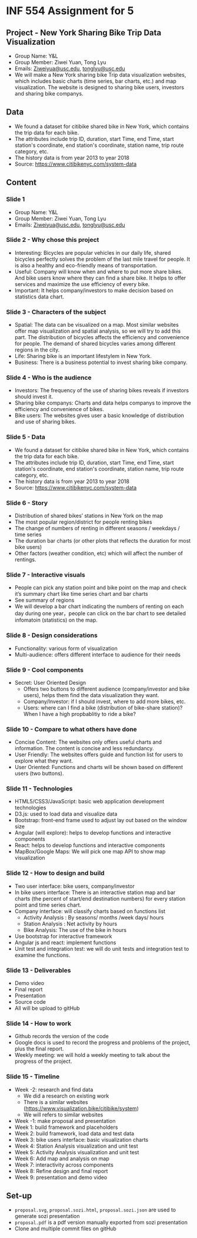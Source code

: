 # INF 554 Assignment for 5

## Project - New York Sharing Bike Trip Data Visualization
- Group Name: Y&L
- Group Member: Ziwei Yuan, Tong Lyu
- Emails: Ziweiyua@usc.edu, tonglyu@usc.edu
- We will make a New York sharing bike Trip data visualization websites, which includes basic charts (time series, bar charts, etc.) and map visualization. The website is designed to sharing bike users, investors and sharing bike companys.

## Data
- We found a dataset for citibike shared bike in New York, which contains the trip data for each bike. 
- The attributes include trip ID, duration, start Time, end Time, start station's coordinate, end station's coordinate, station name, trip route category, etc.
- The history data is from year 2013 to year 2018
- Source: https://www.citibikenyc.com/system-data

## Content

### Slide 1
- Group Name: Y&L
- Group Member: Ziwei Yuan, Tong Lyu
- Emails: Ziweiyua@usc.edu, tonglyu@usc.edu

### Slide 2 - Why chose this project
- Interesting: Bicycles are popular vehicles in our daily life, shared bicycles perfectly solves the problem of the last mile travel for people. It is also a healthy and eco-friendly means of transportation. 
- Useful: Company will know when and where to put more share bikes. And bike users know where they can find a share bike. It helps to offer services and maximize the use efficiency of every bike.
- Important: It helps company/investors to make decision based on statistics data chart.

### Slide 3 - Characters of the subject
- Spatial: The data can be visualized on a map. Most similar websites offer map visualization and spatial analysis, so we will try to add this part. The distribution of bicycles affects the efficiency and convenience for people. The demand of shared bicycles varies among different regions in the city.
- Life: Sharing bike is an important lifestylem in New York.
- Business: There is a business potential to invest sharing bike company.

### Slide 4 - Who is the audience
- Investors: The frequency of the use of sharing bikes reveals if investors should invest it.
- Sharing bike companys: Charts and data helps companys to improve the efficiency and convenience of bikes.
- Bike users: The websites gives user a basic knowledge of distribution and use of sharing bikes.

### Slide 5 - Data
- We found a dataset for citibike shared bike in New York, which contains the trip data for each bike. 
- The attributes include trip ID, duration, start Time, end Time, start station's coordinate, end station's coordinate, station name, trip route category, etc.
- The history data is from year 2013 to year 2018
- Source: https://www.citibikenyc.com/system-data

### Slide 6 - Story
- Distribution of shared bikes’ stations in New York on the map
- The most popular region/district for people renting bikes
- The change of numbers of renting in different seasons / weekdays / time series
- The duration bar charts (or other plots that reflects the duration for most bike users)
- Other factors (weather condition, etc) which will affect the number of rentings.

### Slide 7 - Interactive visuals
- People can pick any station point and bike point on the map and check it’s summary chart like time series chart and bar charts
- See summary of regions
- We will develop a bar chart indicating the numbers of renting on each day during one year，people can click on the bar chart to see detailed infomatoin (statistics) on the map.

### Slide 8 - Design considerations
- Functionality: various form of visualization
- Multi-audience: offers different interface to audience for their needs

### Slide 9 - Cool components
- Secret: User Oriented Design
  - Offers two buttons to different audience (company/investor and bike users), helps them find the data visualization they     want.
  - Company/Investor: if I should invest, where to add more bikes, etc.
  - Users: where can I find a bike (distribution of bike-share station)? When I have a high propbablitiy to ride a bike?

### Slide 10 - Compare to what others have done
- Concise Content: The websites only offers useful charts and information. The content is concise and less redundancy.
- User Friendly: The websites offers guide and function list for users to explore what they want.
- User Oriented: Functions and charts will be shown based on different users (two buttons).

### Slide 11 - Technologies
- HTML5/CSS3/JavaScript: basic web application development technologies
- D3.js: used to load data and visualize data
- Bootstrap: front-end frame used to adjust lay out based on the window size
- Angular (will explore): helps to develop functions and interactive components
- React: helps to develop functions and interactive components
- MapBox/Google Maps: We will pick one map API to show map visualization

### Slide 12 - How to design and build
- Two user interface: bike users, company/investor
- In bike users interface: There is an interactive station map and bar charts (the percent of start/end destination numbers) for every station point and time series chart.
- Company interface: will classify charts based on functions list
  - Activity Analysis : By seasons/ months /week days/ hours
  - Station Analysis : Net activity by hours
  - Bike Analysis: The use of the bike in hours
- Use bootstrap for interactive framework
- Angular js and react: implement functions
- Unit test and integration test: we will do unit tests and integration test to examine the functions.

### Slide 13 - Deliverables
- Demo video
- Final report
- Presentation 
- Source code
- All will be upload to gitHub

### Slide 14 - How to work
- Github records the version of the code
- Google docs is used to record the progress and problems of the project, plus the final report.
- Weekly meeting: we will hold a weekly meeting to talk about the progress of the project.

### Slide 15 - Timeline
- Week -2: research and find data
  - We did a research on existing work 
  - There is a similar websites (https://www.visualization.bike/citibike/system)
  - We will refers to similar websites
- Week -1: make proposal and presentation
- Week 1: build framework and placeholders
- Week 2: build framework, load data and test data
- Week 3: bike users interface: basic visualization charts
- Week 4: Station Analysis visualization and unit test
- Week 5: Activity Analysis visualization and unit test
- Week 6: Add map and analysis on map
- Week 7: interactivity across components
- Week 8: Refine design and final report
- Week 9: presentation and demo video


## Set-up
- `proposal.svg`, `proposal.sozi.html`, `proposal.sozi.json` are used to generate sozi presentation
- `proposal.pdf` is a pdf version manually exported from sozi presentation
- Clone and multiple commit files on gitHub 

